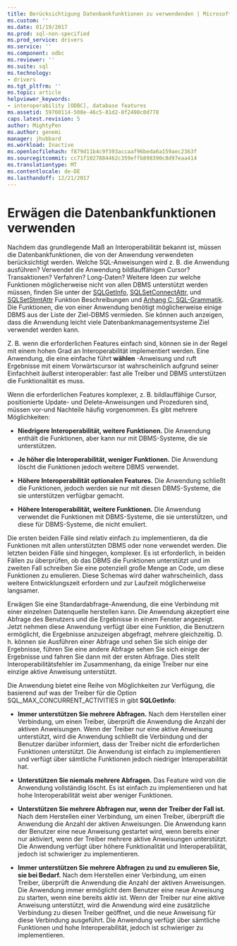 ```yaml
---
title: Berücksichtigung Datenbankfunktionen zu verwendenden | Microsoft Docs
ms.custom: ''
ms.date: 01/19/2017
ms.prod: sql-non-specified
ms.prod_service: drivers
ms.service: ''
ms.component: odbc
ms.reviewer: ''
ms.suite: sql
ms.technology:
- drivers
ms.tgt_pltfrm: ''
ms.topic: article
helpviewer_keywords:
- interoperability [ODBC], database features
ms.assetid: 59760114-508e-46c5-81d2-8f2498c0d778
caps.latest.revision: 5
author: MightyPen
ms.author: genemi
manager: jhubbard
ms.workload: Inactive
ms.openlocfilehash: f879d11b4c9f393accaaf96beda6a159aec2363f
ms.sourcegitcommit: cc71f1027884462c359effb898390c8d97eaa414
ms.translationtype: MT
ms.contentlocale: de-DE
ms.lasthandoff: 12/21/2017
---
```

# <a name="considering-database-features-to-use"></a>Erwägen die Datenbankfunktionen verwenden
Nachdem das grundlegende Maß an Interoperabilität bekannt ist, müssen die Datenbankfunktionen, die von der Anwendung verwendeten berücksichtigt werden. Welche SQL-Anweisungen wird z. B. die Anwendung ausführen? Verwendet die Anwendung bildlauffähigen Cursor? Transaktionen? Verfahren? Long-Daten? Weitere Ideen zur welche Funktionen möglicherweise nicht von allen DBMS unterstützt werden müssen, finden Sie unter der [SQLGetInfo](../../../odbc/reference/syntax/sqlgetinfo-function.md), [SQLSetConnectAttr](../../../odbc/reference/syntax/sqlsetconnectattr-function.md), und [SQLSetStmtAttr](../../../odbc/reference/syntax/sqlsetstmtattr-function.md) Funktion Beschreibungen und [ Anhang C: SQL-Grammatik](../../../odbc/reference/appendixes/appendix-c-sql-grammar.md). Die Funktionen, die von einer Anwendung benötigt möglicherweise einige DBMS aus der Liste der Ziel-DBMS vermieden. Sie können auch anzeigen, dass die Anwendung leicht viele Datenbankmanagementsysteme Ziel verwendet werden kann.  
  
 Z. B. wenn die erforderlichen Features einfach sind, können sie in der Regel mit einem hohen Grad an Interoperabilität implementiert werden. Eine Anwendung, die eine einfache führt **wählen** -Anweisung und ruft Ergebnisse mit einem Vorwärtscursor ist wahrscheinlich aufgrund seiner Einfachheit äußerst interoperabler: fast alle Treiber und DBMS unterstützen die Funktionalität es muss.  
  
 Wenn die erforderlichen Features komplexer, z. B. bildlauffähige Cursor, positionierte Update- und Delete-Anweisungen und Prozeduren sind, müssen vor-und Nachteile häufig vorgenommen. Es gibt mehrere Möglichkeiten:  
  
-   **Niedrigere Interoperabilität, weitere Funktionen.** Die Anwendung enthält die Funktionen, aber kann nur mit DBMS-Systeme, die sie unterstützen.  
  
-   **Je höher die Interoperabilität, weniger Funktionen.** Die Anwendung löscht die Funktionen jedoch weitere DBMS verwendet.  
  
-   **Höhere Interoperabilität optionalen Features.** Die Anwendung schließt die Funktionen, jedoch werden sie nur mit diesen DBMS-Systeme, die sie unterstützen verfügbar gemacht.  
  
-   **Höhere Interoperabilität, weitere Funktionen.** Die Anwendung verwendet die Funktionen mit DBMS-Systeme, die sie unterstützen, und diese für DBMS-Systeme, die nicht emuliert.  
  
 Die ersten beiden Fälle sind relativ einfach zu implementieren, da die Funktionen mit allen unterstützten DBMS oder none verwendet werden. Die letzten beiden Fälle sind hingegen, komplexer. Es ist erforderlich, in beiden Fällen zu überprüfen, ob das DBMS die Funktionen unterstützt und im zweiten Fall schreiben Sie eine potenziell große Menge an Code, um diese Funktionen zu emulieren. Diese Schemas wird daher wahrscheinlich, dass weitere Entwicklungszeit erfordern und zur Laufzeit möglicherweise langsamer.  
  
 Erwägen Sie eine Standardabfrage-Anwendung, die eine Verbindung mit einer einzelnen Datenquelle herstellen kann. Die Anwendung akzeptiert eine Abfrage des Benutzers und die Ergebnisse in einem Fenster angezeigt. Jetzt nehmen diese Anwendung verfügt über eine Funktion, die Benutzern ermöglicht, die Ergebnisse anzuzeigen abgefragt, mehrere gleichzeitig. D. h. können sie Ausführen einer Abfrage und sehen Sie sich einige der Ergebnisse, führen Sie eine andere Abfrage sehen Sie sich einige der Ergebnisse und fahren Sie dann mit der ersten Abfrage. Dies stellt Interoperabilitätsfehler im Zusammenhang, da einige Treiber nur eine einzige aktive Anweisung unterstützt.  
  
 Die Anwendung bietet eine Reihe von Möglichkeiten zur Verfügung, die basierend auf was der Treiber für die Option SQL_MAX_CONCURRENT_ACTIVITIES in gibt **SQLGetInfo**:  
  
-   **Immer unterstützen Sie mehrere Abfragen.** Nach dem Herstellen einer Verbindung, um einen Treiber, überprüft die Anwendung die Anzahl der aktiven Anweisungen. Wenn der Treiber nur eine aktive Anweisung unterstützt, wird die Anwendung schließt die Verbindung und der Benutzer darüber informiert, dass der Treiber nicht die erforderlichen Funktionen unterstützt. Die Anwendung ist einfach zu implementieren und verfügt über sämtliche Funktionen jedoch niedriger Interoperabilität hat.  
  
-   **Unterstützen Sie niemals mehrere Abfragen.** Das Feature wird von die Anwendung vollständig löscht. Es ist einfach zu implementieren und hat hohe Interoperabilität weist aber weniger Funktionen.  
  
-   **Unterstützen Sie mehrere Abfragen nur, wenn der Treiber der Fall ist.** Nach dem Herstellen einer Verbindung, um einen Treiber, überprüft die Anwendung die Anzahl der aktiven Anweisungen. Die Anwendung kann der Benutzer eine neue Anweisung gestartet wird, wenn bereits einer nur aktiviert, wenn der Treiber mehrere aktive Anweisungen unterstützt. Die Anwendung verfügt über höhere Funktionalität und Interoperabilität, jedoch ist schwieriger zu implementieren.  
  
-   **Immer unterstützen Sie mehrere Abfragen zu und zu emulieren Sie, sie bei Bedarf.** Nach dem Herstellen einer Verbindung, um einen Treiber, überprüft die Anwendung die Anzahl der aktiven Anweisungen. Die Anwendung immer ermöglicht dem Benutzer eine neue Anweisung zu starten, wenn eine bereits aktiv ist. Wenn der Treiber nur eine aktive Anweisung unterstützt, wird die Anwendung wird eine zusätzliche Verbindung zu diesen Treiber geöffnet, und die neue Anweisung für diese Verbindung ausgeführt. Die Anwendung verfügt über sämtliche Funktionen und hohe Interoperabilität, jedoch ist schwieriger zu implementieren.
